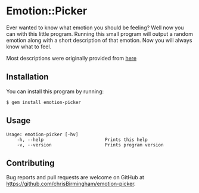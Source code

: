# Emotion::Picker

Ever wanted to know what emotion you should be feeling? Well now you can with this little program. Running this small program will output a random emotion along with a short description of that emotion. Now you will always know what to feel.

Most descriptions were originally provided from [here](https://www.the-emotions.com/list-of-emotions.html)

## Installation

You can install this program by running:

    $ gem install emotion-picker

## Usage

    Usage: emotion-picker [-hv]
        -h, --help                       Prints this help
        -v, --version                    Prints program version

## Contributing

Bug reports and pull requests are welcome on GitHub at https://github.com/chrisBirmingham/emotion-picker.
